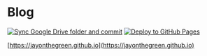

# Blog

[![Sync Google Drive folder and commit](https://github.com/jayonthegreen/jayonthegreen.github.io/actions/workflows/sync_content.yml/badge.svg)](https://github.com/jayonthegreen/jayonthegreen.github.io/actions/workflows/sync_content.yml)
[![Deploy to GitHub Pages](https://github.com/jayonthegreen/jayonthegreen.github.io/actions/workflows/deploy.yml/badge.svg)](https://github.com/jayonthegreen/jayonthegreen.github.io/actions/workflows/deploy.yml)

[https://jayonthegreen.github.io](https://jayonthegreen.github.io) 

